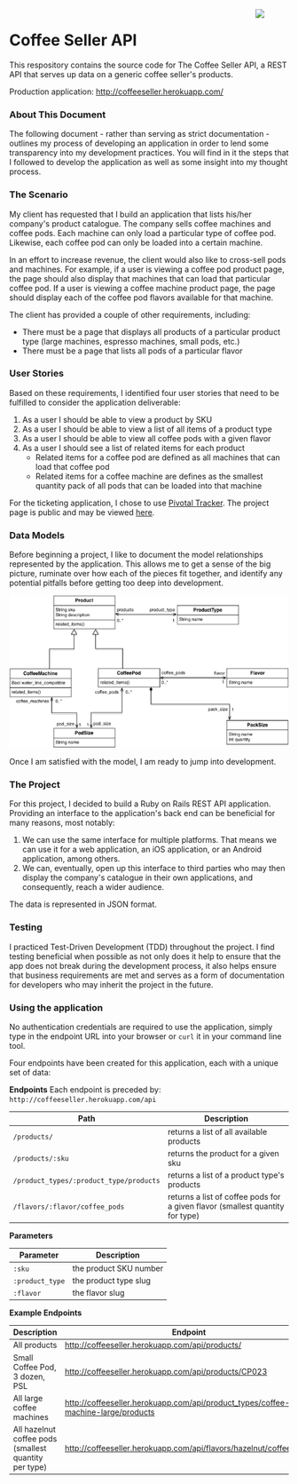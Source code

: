 <img src="http://res.freestockphotos.biz/pictures/16/16192-illustration-of-a-hot-cup-of-coffee-pv.png" align="right" width="60px">

# Coffee Seller API

This respository contains the source code for The Coffee Seller API, a REST API that serves up data on a generic coffee seller's products.

Production application: http://coffeeseller.herokuapp.com/

### About This Document

The following document - rather than serving as strict documentation - outlines my process of developing an application in order to lend some transparency into my development practices. You will find in it the steps that I followed to develop the application as well as some insight into my thought process.

### The Scenario

My client has requested that I build an application that lists his/her company's product catalogue. The company sells coffee machines and coffee pods. Each machine can only load a particular type of coffee pod. Likewise, each coffee pod can only be loaded into a certain machine.

In an effort to increase revenue, the client would also like to cross-sell pods and machines. For example, if a user is viewing a coffee pod product page, the page should also display that machines that can load that particular coffee pod. If a user is viewing a coffee machine product page, the page should display each of the coffee pod flavors available for that machine.

The client has provided a couple of other requirements, including:
- There must be a page that displays all products of a particular product type (large machines, espresso machines, small pods, etc.)
- There must be a page that lists all pods of a particular flavor

### User Stories

Based on these requirements, I identified four user stories that need to be fulfilled to consider the application deliverable:

1. As a user I should be able to view a product by SKU
2. As a user I should be able to view a list of all items of a product type
3. As a user I should be able to view all coffee pods with a given flavor
4. As a user I should see a list of related items for each product
    - Related items for a coffee pod are defined as all machines that can load that coffee pod
    - Related items for a coffee machine are defines as the smallest quantity pack of all pods that can be loaded into that machine

For the ticketing application, I chose to use [Pivotal Tracker](https://www.pivotaltracker.com). The project page is public and may be viewed [here](https://www.pivotaltracker.com/n/projects/1936341).

### Data Models

Before beginning a project, I like to document the model relationships represented by the application. This allows me to get a sense of the big picture, ruminate over how each of the pieces fit together, and identify any potential pitfalls before getting too deep into development.

<div style="test-align: center"><img src="https://raw.githubusercontent.com/nickmro/CoffeeSellerAPI/master/app/assets/images/data_models.png" /></div>

Once I am satisfied with the model, I am ready to jump into development.

### The Project

For this project, I decided to build a Ruby on Rails REST API application. Providing an interface to the application's back end can be beneficial for many reasons, most notably:

1. We can use the same interface for multiple platforms. That means we can use it for a web application, an iOS application, or an Android application, among others.
2. We can, eventually, open up this interface to third parties who may then display the company's catalogue in their own applications, and consequently, reach a wider audience.

The data is represented in JSON format.

### Testing

I practiced Test-Driven Development (TDD) throughout the project. I find testing beneficial when possible as not only does it help to ensure that the app does not break during the development process, it also helps ensure that business requirements are met and serves as a form of documentation for developers who may inherit the project in the future.

### Using the application

No authentication credentials are required to use the application, simply type in the endpoint URL into your browser or `curl` it in your command line tool.

Four endpoints have been created for this application, each with a unique set of data:

**Endpoints**
Each endpoint is preceded by: `http://coffeeseller.herokuapp.com/api`

| Path | Description |
|---|---|
| `/products/` | returns a list of all available products |
| `/products/:sku` | returns the product for a given sku |
| `/product_types/:product_type/products` | returns a list of a product type's products |
| `/flavors/:flavor/coffee_pods` | returns a list of coffee pods for a given flavor (smallest quantity for type) |

**Parameters**

| Parameter | Description |
|---|---|
| `:sku` | the product SKU number |
| `:product_type` | the product type slug |
| `:flavor` | the flavor slug |

**Example Endpoints**

| Description | Endpoint |
|---|---|
| All products| http://coffeeseller.herokuapp.com/api/products/ |
| Small Coffee Pod, 3 dozen, PSL | http://coffeeseller.herokuapp.com/api/products/CP023 |
| All large coffee machines | http://coffeeseller.herokuapp.com/api/product_types/coffee-machine-large/products |
| All hazelnut coffee pods (smallest quantity per type) | http://coffeeseller.herokuapp.com/api/flavors/hazelnut/coffee_pods |
